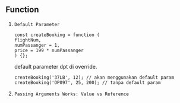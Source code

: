 ## Function

1. `Default Parameter`

   ```
   const createBooking = function (
   flightNum,
   numPassanger = 1,
   price = 199 * numPassanger
   ) {};
   ```

   default parameter dpt di override.

   ```
   createBooking('37LB', 12); // akan menggunakan default param
   createBooking('OP097', 25, 200); // tanpa default param
   ```

2. `Passing Arguments Works: Value vs Reference`
